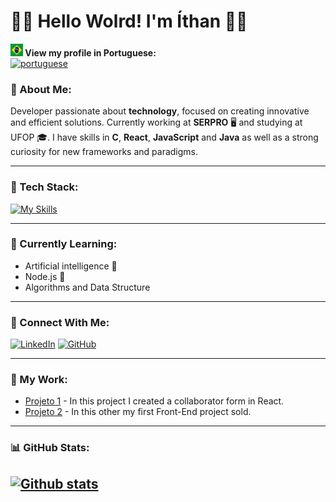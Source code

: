 # 👨‍💻 Hello Wolrd!  I'm Íthan 👋🏿

<p align = "left">
  <strong> <img src = "img/br.png" width = 20vw height = 20vh > View my profile in Portuguese: </strong>
<br>
  <a href = "https://github.com/ithanamaral/ithanamaral/blob/main/README.md">
    <img src = "https://img.shields.io/badge/Português-Clique%20aqui-white.svg" alt = "portuguese" /> 
  </a>
</p>


### 🚀 About Me:

Developer passionate about **technology**, focused on creating innovative and efficient solutions. Currently working at **SERPRO** 🖥️ and studying at UFOP 🎓. I have skills in **C**, **React**, **JavaScript** and **Java** as well as a strong curiosity for new frameworks and paradigms.

---

### 🔧 Tech Stack:
[![My Skills](https://skillicons.dev/icons?i=js,html,css,react,c,java,vscode)](https://skillicons.dev)

---

### 🧠 Currently Learning:
- Artificial intelligence 🤖
- Node.js 🔧
- Algorithms and Data Structure

---

### 🔗 Connect With Me:
[![LinkedIn](https://img.shields.io/badge/-LinkedIn-0A66C2?logo=linkedin&logoColor=white&style=flat)](https://www.linkedin.com/in/ithan-p-amaral-4b8751262?utm_source=share&utm_campaign=share_via&utm_content=profile&utm_medium=android_app)
[![GitHub](https://img.shields.io/badge/-GitHub-181717?logo=github&logoColor=white&style=flat)](https://github.com/ithanamaral)

---

### 💼 My Work:

- [Projeto 1](https://github.com/ithanamaral/Organo) - In this project I created a collaborator form in React.
- [Projeto 2](https://github.com/ithanamaral/PIBARE) - In this other my first Front-End project sold.

---


### 📊 GitHub Stats:

[![Github stats](https://github-readme-stats.vercel.app/api?username=ithanamaral&show_icons=true&theme=tokyonight)](https://github.com/anuraghazra/github-readme-stats)
---




<!--
*ithanamaral/ithanamaral* is a ✨ special ✨ repository because its README.md (this file) appears on your GitHub profile. -->
